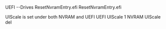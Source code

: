 UEFI --Drives
ResetNvramEntry.efi    ResetNvramEntry.efi


UIScale is set under both NVRAM and UEFI
UEFI  UIScale 1
NVRAM   UIScale   del
